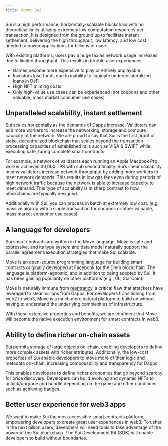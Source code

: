 ```yaml
---
title: About Sui
---
```


Sui is a high performance, horizontally-scalable blockchain with no theoretical limits utilizing extremely low computation resources per
transaction. It is designed from the ground up to facilitate instant settlement, delivering the high throughput, low latency, and low cost
needed to power applications for billions of users.
 
With existing platforms, users pay a huge tax as network usage increases due to limited throughput. This results in terrible user experiences:

* Games become more expensive to play or entirely unplayable
* Investors lose funds due to inability to liquidate undercollateralized loans in DeFi
* High NFT minting costs
* Only high-value use cases can be experienced (not coupons and other valuable, mass market consumer use cases)

## Unparalleled scalability, instant settlement

Sui scales horizontally as the demands of Dapps increase. Validators can add more workers to increase the networking, storage
and compute capacity of the network. We are proud to say that Sui is the first proof of stake, decentralized blockchain that scales
beyond the transaction processing capacities of established rails such as VISA & SWIFT while executing safe, turing complete smart contracts.

For example, a network of validators each running an Apple Macbook Pro worker achieves 30,000 TPS with sub second finality. Sui’s linear
scalability means validators increase network throughput by adding more workers to meet network demands. This results in low gas fees even
during periods of high network traffic because the network is able to increase capacity to meet demand. This type of scalability is in sharp
contrast to how blockchains are typically designed.

Additionally with Sui, you can process in batch at extremely low cost. (e.g. massive airdrop with a single transaction for coupons or other
valuable, mass market consumer use cases).

## A language for developers

Sui smart contracts are written in the Move language. Move is safe and expressive, and its type system and data model naturally support the
parallel agreement/execution strategies that make Sui scalable. 

Move is an open-source programming language for building smart contracts originally developed at Facebook for the Diem blockchain. The language is
platform-agnostic, and in addition to being adopted by Sui, it has been gaining popularity on other platforms (e.g., 0L, StarCoin).

Move is naturally immune from [reentrancy](https://en.wikipedia.org/wiki/Reentrancy_(computing)), a critical flaw that attackers have leveraged to
steal millions from Dapps. For developers transitioning from web2 to web3, Move is a much more natural platform to build on without having to
understand the underlying complexities of infrastructure. 

With these extensive properties and benefits, we are confident that Move will become the native execution environment for smart contracts in web3.

## Ability to define richer on-chain assets

Sui permits storage of large objects on-chain, enabling developers to define more complex assets with richer attributes. Additionally, the low-cost
properties of Sui enable developers to move more of their logic and metadata on-chain, increasing composability and transparency for Dapps.

This enables developers to define richer economies that go beyond scarcity for price discovery. Developers can build evolving and dynamic NFTs to
unlock/upgrade and bundle depending on the game and other conditions, such as achieving badges.

## Better user experience for web3 apps

We want to make Sui the most accessible smart contracts platform, empowering developers to create great user experiences in web3. To usher in the next
billion users, developers will need tools to take advantage of the power of the Sui blockchain. The Sui Development Kit (SDK) will enable developers to
build without boundaries.
